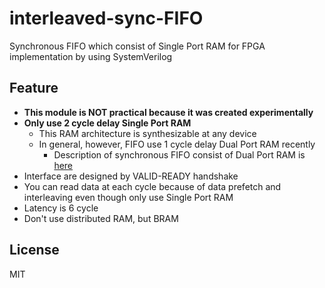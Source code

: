 # interleaved-sync-FIFO
Synchronous FIFO which consist of Single Port RAM for FPGA implementation by using SystemVerilog

## Feature
- **This module is NOT practical because it was created experimentally**
- **Only use 2 cycle delay Single Port RAM**
    - This RAM architecture is synthesizable at any device
    - In general, however, FIFO use 1 cycle delay Dual Port RAM recently
        - Description of synchronous FIFO consist of Dual Port RAM is [here](https://github.com/kyk0910/SystemVerilog-sync-FIFO)
- Interface are designed by VALID-READY handshake
- You can read data at each cycle because of data prefetch and interleaving even though only use Single Port RAM
- Latency is 6 cycle
- Don't use distributed RAM, but BRAM

## License
MIT

